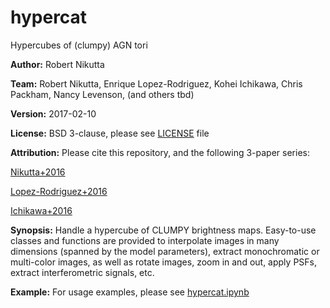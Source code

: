 hypercat
========
Hypercubes of (clumpy) AGN tori

**Author:** Robert Nikutta

**Team:** Robert Nikutta, Enrique Lopez-Rodriguez, Kohei Ichikawa, Chris Packham, Nancy Levenson, (and others tbd)

**Version:** 2017-02-10

**License:** BSD 3-clause, please see [LICENSE](./LICENSE) file

**Attribution:** Please cite this repository, and the following 3-paper series:

[Nikutta+2016](link)

[Lopez-Rodriguez+2016](link)

[Ichikawa+2016](link)

**Synopsis:** Handle a hypercube of CLUMPY brightness
maps. Easy-to-use classes and functions are provided to interpolate
images in many dimensions (spanned by the model parameters), extract
monochromatic or multi-color images, as well as rotate images, zoom in
and out, apply PSFs, extract interferometric signals, etc.

**Example:**
For usage examples, please see [hypercat.ipynb](./hypercat.ipynb)
